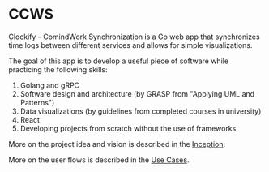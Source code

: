 # CCWS

Clockify - ComindWork Synchronization is a Go web app that synchronizes time logs between different services and allows for simple visualizations.

The goal of this app is to develop a useful piece of software while practicing the following skills:

1. Golang and gRPC
1. Software design and architecture (by GRASP from "Applying UML and Patterns")
1. Data visualizations (by guidelines from completed courses in university)
1. React
1. Developing projects from scratch without the use of frameworks

More on the project idea and vision is described in the [Inception](docs/inception.md).

More on the user flows is described in the [Use Cases](docs/use-cases.md).
